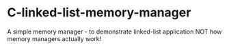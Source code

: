 # C-linked-list-memory-manager
A simple memory manager - to demonstrate linked-list application NOT how memory managers actually work!

